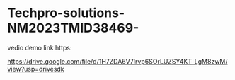 # Techpro-solutions-NM2023TMID38469-

vedio demo link https:

https://drive.google.com/file/d/1H7ZDA6V7Irvp6SOrLUZSY4KT_LgM8zwM/view?usp=drivesdk
